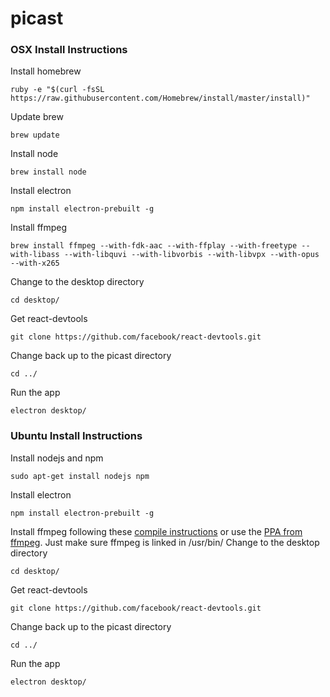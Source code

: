 # picast

### OSX Install Instructions
Install homebrew
```
ruby -e "$(curl -fsSL https://raw.githubusercontent.com/Homebrew/install/master/install)"
```
Update brew
```
brew update
```
Install node
```
brew install node
```
Install electron
```
npm install electron-prebuilt -g
```
Install ffmpeg
```
brew install ffmpeg --with-fdk-aac --with-ffplay --with-freetype --with-libass --with-libquvi --with-libvorbis --with-libvpx --with-opus --with-x265
```
Change to the desktop directory
```
cd desktop/
```
Get react-devtools
```
git clone https://github.com/facebook/react-devtools.git
```
Change back up to the picast directory
```
cd ../
```
Run the app
```
electron desktop/
```
### Ubuntu Install Instructions
Install nodejs and npm
```
sudo apt-get install nodejs npm
```
Install electron
```
npm install electron-prebuilt -g
```
Install ffmpeg following these <a href="">compile instructions</a> or use the <a href="http://ffmpeg.org/download.html">PPA from ffmpeg</a>. Just make sure ffmpeg is linked in /usr/bin/
Change to the desktop directory
```
cd desktop/
```
Get react-devtools
```
git clone https://github.com/facebook/react-devtools.git
```
Change back up to the picast directory
```
cd ../
```
Run the app
```
electron desktop/
